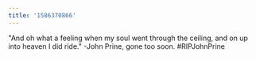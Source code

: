 ```yaml
---
title: '1586370866'
---
```

"And oh what a feeling when my soul went through the ceiling, and on up into heaven I did ride." -John Prine, gone too soon. #RIPJohnPrine
